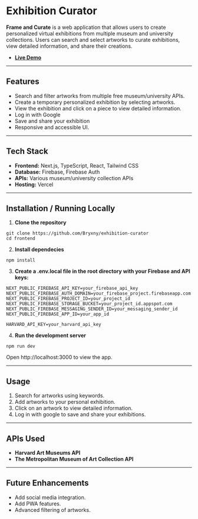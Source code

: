 # Exhibition Curator

**Frame and Curate** is a web application that allows users to create personalized virtual exhibitions from multiple museum and university collections. Users can search and select artworks to curate exhibitions, view detailed information, and share their creations.  

- [**Live Demo**](https://frameandcurate.vercel.app/exhibition)
  
---

## Features

- Search and filter artworks from multiple free museum/university APIs.  
- Create a temporary personalized exhibition by selecting artworks.
- View the exhibition and click on a piece to view detailed information.
- Log in with Google
- Save and share your exhibition
- Responsive and accessible UI.  

---

## Tech Stack

- **Frontend:** Next.js, TypeScript, React, Tailwind CSS  
- **Database:** Firebase, Firebase Auth
- **APIs:** Various museum/university collection APIs
- **Hosting:** Vercel   

---

## Installation / Running Locally

1. **Clone the repository**  

```
git clone https://github.com/Bryxny/exhibition-curator
cd frontend
```

2. **Install dependecies**

```
npm install
```

3. **Create a .env.local file in the root directory with your Firebase and API keys:**

```
NEXT_PUBLIC_FIREBASE_API_KEY=your_firebase_api_key
NEXT_PUBLIC_FIREBASE_AUTH_DOMAIN=your_firebase_project.firebaseapp.com
NEXT_PUBLIC_FIREBASE_PROJECT_ID=your_project_id
NEXT_PUBLIC_FIREBASE_STORAGE_BUCKET=your_project_id.appspot.com
NEXT_PUBLIC_FIREBASE_MESSAGING_SENDER_ID=your_messaging_sender_id
NEXT_PUBLIC_FIREBASE_APP_ID=your_app_id

HARVARD_API_KEY=your_harvard_api_key
```
4. **Run the development server**

```
npm run dev
```
Open http://localhost:3000 to view the app.

---

## Usage

1. Search for artworks using keywords.
2. Add artworks to your personal exhibition.  
3. Click on an artwork to view detailed information.
4. Log in with google to save and share your exhibitions. 

---

## APIs Used

- **Harvard Art Museums API**
- **The Metropolitan Museum of Art Collection API**

---

## Future Enhancements

- Add social media integration.  
- Add PWA features.
- Advanced filtering of artworks. 



